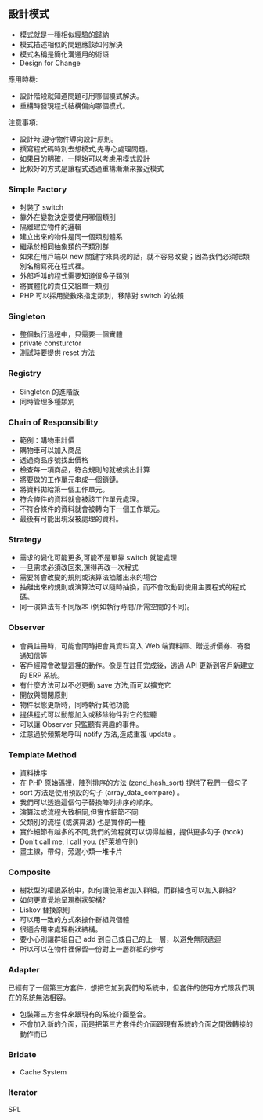 設計模式
-------

* 模式就是一種相似經驗的歸納
* 模式描述相似的問題應該如何解決
* 模式名稱是簡化溝通用的術語
* Design for Change

應用時機:

* 設計階段就知道問題可用哪個模式解決。
* 重構時發現程式結構偏向哪個模式。

注意事項:

* 設計時,遵守物件導向設計原則。
* 撰寫程式碼時別去想模式,先專心處理問題。
* 如果目的明確，一開始可以考慮用模式設計
* 比較好的方式是讓程式透過重構漸漸來接近模式

### Simple Factory

* 封裝了 switch
* 靠外在變數決定要使用哪個類別
* 隔離建立物件的邏輯
* 建立出來的物件是同一個類別體系
* 繼承於相同抽象類的子類別群
* 如果在用戶端以 new 關鍵字來具現的話，就不容易改變；因為我們必須把類別名稱寫死在程式裡。
* 外部呼叫的程式需要知道很多子類別
* 將實體化的責任交給單一類別
* PHP 可以採用變數來指定類別，移除對 switch 的依賴

### Singleton

* 整個執行過程中，只需要一個實體
* private consturctor
* 測試時要提供 reset 方法

### Registry

* Singleton 的進階版
* 同時管理多種類別

### Chain of Responsibility

* 範例：購物車計價
* 購物車可以加入商品
* 透過商品序號找出價格
* 檢查每一項商品，符合規則的就被挑出計算
* 將要做的工作單元串成一個鎖鏈。
* 將資料拋給第一個工作單元。
* 符合條件的資料就會被該工作單元處理。
* 不符合條件的資料就會被轉向下一個工作單元。
* 最後有可能出現沒被處理的資料。

### Strategy

* 需求的變化可能更多,可能不是單靠 switch 就能處理
* 一旦需求必須改回來,還得再改一次程式
* 需要將會改變的規則或演算法抽離出來的場合
* 抽離出來的規則或演算法可以隨時抽換，而不會改動到使用主要程式的程式碼。
* 同一演算法有不同版本 (例如執行時間/所需空間的不同)。

### Observer

* 會員註冊時，可能會同時把會員資料寫入 Web 端資料庫、贈送折價券、寄發通知信等
* 客戶經常會改變這裡的動作。像是在註冊完成後，透過 API 更新到客戶新建立的 ERP 系統。
* 有什麼方法可以不必更動 save 方法,而可以擴充它
* 開放與關閉原則
* 物件狀態更新時，同時執行其他功能
* 提供程式可以動態加入或移除物件對它的監聽
* 可以讓 Observer 只監聽有興趣的事件。
* 注意過於頻繁地呼叫 notify 方法,造成重複 update 。


### Template Method

* 資料排序
* 在 PHP 原始碼裡，陣列排序的方法 (zend_hash_sort) 提供了我們一個勾子
* sort 方法是使用預設的勾子 (array_data_compare) 。
* 我們可以透過這個勾子替換陣列排序的順序。
* 演算法或流程大致相同,但實作細節不同
* 父類別的流程 (或演算法) 也是實作的一種
* 實作細節有越多的不同,我們的流程就可以切得越細，提供更多勾子 (hook)
* Don't call me, I call you. (好萊塢守則)
* 畫主線，帶勾，旁邊小類一堆卡片

### Composite

* 樹狀型的權限系統中，如何讓使用者加入群組，而群組也可以加入群組?
* 如何更直覺地呈現樹狀架構?
* Liskov 替換原則
* 可以用一致的方式來操作群組與個體
* 很適合用來處理樹狀結構。
* 要小心別讓群組自己 add 到自己或自己的上一層，以避免無限遞迴
* 所以可以在物件裡保留一份對上一層群組的參考

### Adapter

已經有了一個第三方套件，想把它加到我們的系統中，但套件的使用方式跟我們現在的系統無法相容。

* 包裝第三方套件來跟現有的系統介面整合。
* 不會加入新的介面，而是把第三方套件的介面跟現有系統的介面之間做轉接的動作而已

### Bridate

* Cache System

### Iterator

SPL
